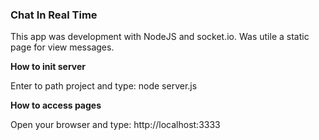 ### Chat In Real Time

This app was development with NodeJS and socket.io. Was utile a static page for view messages.

**How to init server**

Enter to path project and type: node server.js

**How to access pages**

Open your browser and type: http://localhost:3333
